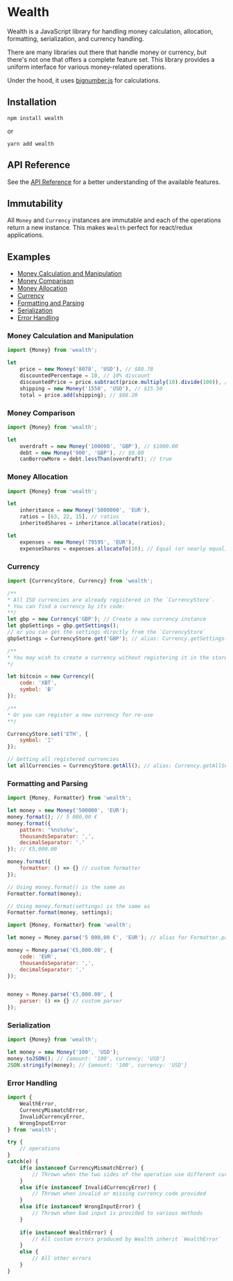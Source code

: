 # Wealth

Wealth is a JavaScript library for handling money calculation, allocation, formatting, serialization, and currency handling.

There are many libraries out there that handle money or currency, but there's not one that offers a complete feature set.
This library provides a uniform interface for various money-related operations.

Under the hood, it uses [bignumber.js](https://github.com/MikeMcl/bignumber.js/) for calculations.

## Installation
`npm install wealth`

or

`yarn add wealth`

## API Reference
See the [API Reference](http://amirmohsen.github.io/wealth) for a better understanding of the available features.

## Immutability
All `Money` and `Currency` instances are immutable and each of the operations return a new instance.
This makes `Wealth` perfect for react/redux applications.

## Examples

- [Money Calculation and Manipulation](#money-calculation-and-manipulation)
- [Money Comparison](#money-comparison)
- [Money Allocation](#money-allocation)
- [Currency](#currency)
- [Formatting and Parsing](#formatting-and-parsing)
- [Serialization](#serialization)
- [Error Handling](#error-handling)

### Money Calculation and Manipulation
```js
import {Money} from 'wealth';

let
	price = new Money('8078', 'USD'), // $80.78
	discountedPercentage = 10, // 10% discount
	discountedPrice = price.subtract(price.multiply(10).divide(100)), // $72.70
	shipping = new Money('1550', 'USD'), // $15.50
	total = price.add(shipping); // $88.20
```

### Money Comparison
```js
import {Money} from 'wealth';

let
	overdraft = new Money('100000', 'GBP'), // $1000.00
	debt = new Money('900', 'GBP'), // $9.00
	canBorrowMore = debt.lessThan(overdraft); // true
```

### Money Allocation
```js
import {Money} from 'wealth';

let
	inheritance = new Money('5000000', 'EUR'),
	ratios = [63, 22, 15], // ratios
	inheritedShares = inheritance.allocate(ratios);

let
	expenses = new Money('79595', 'EUR'),
	expenseShares = expenses.allocateTo(10); // Equal (or nearly equal) shares of expenses
```

### Currency
```js
import {CurrencyStore, Currency} from 'wealth';

/**
* All ISO currencies are already registered in the `CurrencyStore`.
* You can find a currency by its code:
**/
let gbp = new Currency('GBP'); // Create a new currency instance
let gbpSettings = gbp.getSettings();
// or you can get the settings directly from the `CurrencyStore`
gbpSettings = CurrencyStore.get('GBP'); // alias: Currency.getSettings()

/**
* You may wish to create a currency without registering it in the store for one-off use.
*/

let bitcoin = new Currency({
	code: 'XBT',
	symbol: 'Ƀ'
});

/**
* Or you can register a new currency for re-use
**/

CurrencyStore.set('ETH', {
	symbol: 'Ξ'
});

// Getting all registered currencies
let allCurrencies = CurrencyStore.getAll(); // alias: Currency.getAllSettings()
``` 

### Formatting and Parsing
```js
import {Money, Formatter} from 'wealth';

let money = new Money('500000', 'EUR');
money.format(); // 5 000,00 €
money.format({
	pattern: '%ns%s%v',
	thousandsSeparator: ',',
	decimalSeparator: '.'
}); // €5,000.00

money.format({
	formatter: () => {} // custom formatter
});

// Using money.format() is the same as
Formatter.format(money);

// Using money.format(settings) is the same as
Formatter.format(money, settings);
```

```js
import {Money, Formatter} from 'wealth';

let money = Money.parse('5 000,00 €', 'EUR'); // alias for Formatter.parse

money = Money.parse('€5,000.00', {
	code: 'EUR',
	thousandsSeparator: ',',
	decimalSeparator: '.'
});


money = Money.parse('€5,000.00', {
	parser: () => {} // custom parser
});
```

### Serialization

```js
import {Money} from 'wealth';

let money = new Money('100', 'USD');
money.toJSON(); // {amount: '100', currency: 'USD'}
JSON.stringify(money); // {amount: '100', currency: 'USD'}
```

### Error Handling
```js
import {
	WealthError,
	CurrencyMismatchError,
	InvalidCurrencyError,
	WrongInputError
} from 'wealth';

try {
	// operations
}
catch(e) {
	if(e instanceof CurrencyMismatchError) {
		// Thrown when the two sides of the operation use different currencies
	}
	else if(e instanceof InvalidCurrencyError) {
		// Thrown when invalid or missing currency code provided
	}
	else if(e instanceof WrongInputError) {
		// Thrown when bad input is provided to various methods
	}
	
	if(e instanceof WealthError) {
		// All custom errors produced by Wealth inherit `WealthError`
	}
	else {
		// All other errors
	}
}
```

